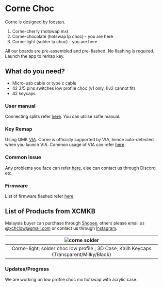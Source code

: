 # Corne Choc

Corne is designed by [foostan](https://github.com/foostan/crkbd).

1. Corne-cherry (hotswap mx)
2. Corne-chocolate (hotswap lp choc) - you are here
3. Corne-light (solder lp choc) - you are here

All our boards are pre-assembled and pre-flashed. No flashing is required. Launch the app to remap key.

## What do you need?
- Micro-usb cable or type c cable
- 42 3/5 pins switches low profile choc (v1 only, !!v2 cannot fit)
- 42 keycaps

### User manual
Connecting splits refer [here](https://github.com/superxc3/xcmkb/blob/main/list%20of%20items/list%20of%20keyboards/60percent/sofle/user%20manual.md#part-a-connect). You can utilise sofle manual.

### Key Remap
Using QMK [VIA](https://github.com/superxc3/xcmkb/blob/main/list%20of%20guide/key%20remap.md). Corne is officially supported by VIA, hence auto-detected when you launch VIA. Common usage of VIA can refer [here](https://github.com/superxc3/xcmkb/blob/main/list%20of%20guide/via-guide.md). 

### Common Issue
Any problems you face can refer [here](https://github.com/superxc3/xcmkb/blob/main/list%20of%20guide/common%20issues.md), else can contact us through Discord etc.

### Firmware
List of firmware flashed refer [here](https://github.com/superxc3/xcmkb/tree/main/list%20of%20items/list%20of%20keyboards/40percent/corne/firmware).

## List of Products from XCMKB
Malaysia buyer can purchase through [Shopee](https://shopee.com.my/42-Corne-Kailh-Mx-Hotswap-Cornr-LP-Choc-Low-Profile-Ergo-Split-Mechanical-Keyboard-OLED-Screen-Open-Source-QMK-i.147025799.3041699833?sp_atk=df65d657-d90d-47c1-92f0-8485a15fe1c6), others please email us @[xchclow@gmail.com](mailto:xchclow@gmail.com) or contact us through [Instagram](https://www.instagram.com/_xcmkb_/?hl=en). 

|![corne solder](https://user-images.githubusercontent.com/79617315/155441590-2fb18d83-a528-4500-9977-3d85a9ed8a9c.jpg)|
|:--:|
| Corne-light; solder choc low profile ; 3D Case; Kailh Keycaps (Transparent/Milky/Black) |

### Updates/Progress
We are working on low profile choc mx hotswap with acrylic case. 
